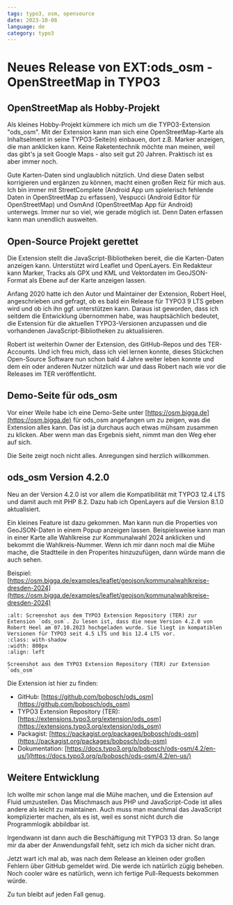 ```yaml
---
tags: typo3, osm, opensource
date: 2023-10-08
language: de
category: typo3
---
```


# Neues Release von EXT:ods_osm - OpenStreetMap in TYPO3

## OpenStreetMap als Hobby-Projekt

Als kleines Hobby-Projekt kümmere ich mich um die TYPO3-Extension "ods_osm". Mit der Extension kann man sich eine OpenStreetMap-Karte als Inhaltselment in seine TYPO3-Seite(n) einbauen, dort z.B. Marker anzeigen, die man anklicken kann. Keine Raketentechnik möchte man meinen, weil das gibt's ja seit Google Maps - also seit gut 20 Jahren. Praktisch ist es aber immer noch.

Gute Karten-Daten sind unglaublich nützlich. Und diese Daten selbst korrigieren und ergänzen zu können, macht einen großen Reiz für mich aus. Ich bin immer mit StreetComplete (Android App um spielerisch fehlende Daten in OpenStreetMap zu erfassen), Vespucci (Android Editor für OpenStreetMap) und OsmAnd (OpenStreetMap App für Android) unterwegs. Immer nur so viel, wie gerade möglich ist. Denn Daten erfassen kann man unendlich ausweiten.

## Open-Source Projekt gerettet

Die Extension stellt die JavaScript-Bibliotheken bereit, die die Karten-Daten anzeigen kann. Unterstützt wird Leaflet und OpenLayers. Ein Redakteur kann Marker, Tracks als GPX und KML und Vektordaten im GeoJSON-Format als Ebene auf der Karte anzeigen lassen.

Anfang 2020 hatte ich den Autor und Maintainer der Extension, Robert Heel, angeschrieben und gefragt, ob es bald ein Release für TYPO3 9 LTS geben wird und ob ich ihn ggf. unterstützen kann. Daraus ist geworden, dass ich seitdem die Entwicklung übernommen habe, was hauptsächlich bedeutet, die Extension für die aktuellen TYPO3-Versionen anzupassen und die vorhandenen JavaScript-Bibliotheken zu aktualisieren.

Robert ist weiterhin Owner der Extension, des GitHub-Repos und des TER-Accounts. Und ich freu mich, dass ich viel lernen konnte, dieses Stückchen Open-Source Software nun schon bald 4 Jahre weiter leben konnte und dem ein oder anderen Nutzer nützlich war und dass Robert nach wie vor die Releases im TER veröffentlicht.

## Demo-Seite für ods_osm

Vor einer Weile habe ich eine Demo-Seite unter [https://osm.bigga.de](https://osm.bigga.de) für ods_osm angefangen um zu zeigen, was die Extension alles kann. Das ist ja durchaus auch etwas mühsam zusammen zu klicken. Aber wenn man das Ergebnis sieht, nimmt man den Weg eher auf sich.

Die Seite zeigt noch nicht alles. Anregungen sind herzlich willkommen.


## ods_osm Version 4.2.0

Neu an der Version 4.2.0 ist vor allem die Kompatibilität mit TYPO3 12.4 LTS und damit auch mit PHP 8.2. Dazu hab ich OpenLayers auf die Version 8.1.0 aktualisiert.

Ein kleines Feature ist dazu gekommen. Man kann nun die Properties von GeoJSON-Daten in einem Popup anzeigen lassen. Beispielsweise kann man in einer Karte alle Wahlkreise zur Kommunalwahl 2024 anklicken und bekommt die Wahlkreis-Nummer. Wenn ich mir dann noch mal die Mühe mache, die Stadtteile in den Properites hinzuzufügen, dann würde mann die auch sehen.

Beispiel: [https://osm.bigga.de/examples/leaflet/geojson/kommunalwahlkreise-dresden-2024](https://osm.bigga.de/examples/leaflet/geojson/kommunalwahlkreise-dresden-2024)

```{figure} ods-osm-4-2-0-2023-10-08_22-48.png
:alt: Screenshot aus dem TYPO3 Extension Repository (TER) zur Extension `ods_osm`. Zu lesen ist, dass die neue Version 4.2.0 von Robert Heel am 07.10.2023 hochgeladen wurde. Sie liegt in kompatiblen Versionen für TYPO3 seit 4.5 LTS und bis 12.4 LTS vor.
:class: with-shadow
:width: 800px
:align: left

Screenshot aus dem TYPO3 Extension Repository (TER) zur Extension `ods_osm`
```

Die Extension ist hier zu finden:

* GitHub: [https://github.com/bobosch/ods_osm](https://github.com/bobosch/ods_osm)
* TYPO3 Extension Repository (TER): [https://extensions.typo3.org/extension/ods_osm](https://extensions.typo3.org/extension/ods_osm)
* Packagist: [https://packagist.org/packages/bobosch/ods-osm](https://packagist.org/packages/bobosch/ods-osm)
* Dokumentation: [https://docs.typo3.org/p/bobosch/ods-osm/4.2/en-us/](https://docs.typo3.org/p/bobosch/ods-osm/4.2/en-us/)

## Weitere Entwicklung

Ich wollte mir schon lange mal die Mühe machen, und die Extension auf Fluid umzustellen. Das Mischmasch aus PHP und JavaScript-Code ist alles andere als leicht zu maintainen. Auch muss man manchmal das JavaScript komplizierter machen, als es ist, weil es sonst nicht durch die Programmlogik abbildbar ist.

Irgendwann ist dann auch die Beschäftigung mit TYPO3 13 dran. So lange mir da aber der Anwendungsfall fehlt, setz ich mich da sicher nicht dran.

Jetzt wart ich mal ab, was nach dem Release an kleinen oder großen Fehlern über GitHub gemeldet wird. Die werde ich natürlich zügig beheben. Noch cooler wäre es natürlich, wenn ich fertige Pull-Requests bekommen würde.

Zu tun bleibt auf jeden Fall genug.
